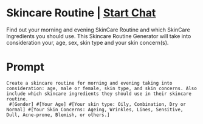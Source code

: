 

# Skincare Routine | [Start Chat](https://gptcall.net/chat.html?data=%7B%22contact%22%3A%7B%22id%22%3A%223333773b-d5ba-4f4a-82df-14ec429fd2f1%22%2C%22flow%22%3Atrue%7D%7D)
Find out your morning and evening SkinCare Routine and which SkinCare Ingredients you should use. This Skincare Routine Generator will take into consideration your, age, sex, skin type and your skin concern(s).

# Prompt

```
Create a skincare routine for morning and evening taking into consideration: age, male or female, skin type, and skin concerns. Also include which skincare ingredients they should use in their skincare routine. 
 #[Gender] #[Your Age] #[Your skin type: Oily, Combination, Dry or Normal] #[Your Skin Concerns: Ageing, Wrinkles, Lines, Sensitive, Dull, Acne-prone, Blemish, or others.]
```





